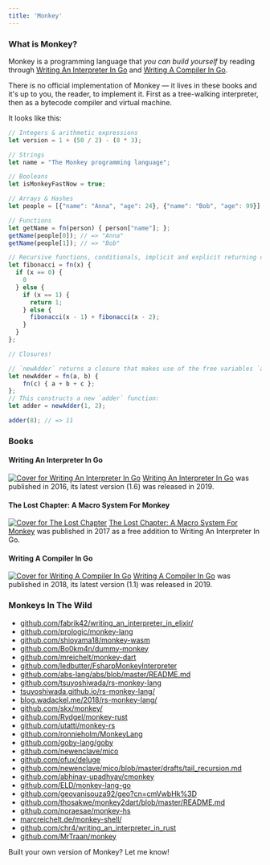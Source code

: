 ```yaml
---
title: 'Monkey'
---
```


### What is Monkey?

Monkey is a programming language that *you can build yourself* by reading
through <a href="https://interpreterbook.com">Writing An Interpreter In Go</a>
and <a href="https://compilerbook.com">Writing A Compiler In Go</a>.

There is no official implementation of Monkey — it lives in these books and it's
up to you, the reader, to implement it. First as a tree-walking interpreter,
then as a bytecode compiler and virtual machine.

It looks like this:

```javascript
// Integers & arithmetic expressions
let version = 1 + (50 / 2) - (8 * 3);

// Strings
let name = "The Monkey programming language";

// Booleans
let isMonkeyFastNow = true;

// Arrays & Hashes
let people = [{"name": "Anna", "age": 24}, {"name": "Bob", "age": 99}];

// Functions
let getName = fn(person) { person["name"]; };
getName(people[0]); // => "Anna"
getName(people[1]); // => "Bob"

// Recursive functions, conditionals, implicit and explicit returning of values
let fibonacci = fn(x) {
  if (x == 0) {
    0
  } else {
    if (x == 1) {
      return 1;
    } else {
      fibonacci(x - 1) + fibonacci(x - 2);
    }
  }
};

// Closures!

// `newAdder` returns a closure that makes use of the free variables `a` and `b`:
let newAdder = fn(a, b) {
    fn(c) { a + b + c };
};
// This constructs a new `adder` function:
let adder = newAdder(1, 2);

adder(8); // => 11
```


### Books

<div class="book-section clearfix">
  <h4>Writing An Interpreter In Go</h4>
  <a href="https://interpreterbook.com"><img src="/images/waiig_cover.png" class="cover float-left mb-2 mr-2" alt="Cover for Writing An Interpreter In Go"></a>
  <a href="https://interpreterbook.com">Writing An Interpreter In Go</a> was published in 2016, its latest version (1.6) was released in 2019.
</div>

<div class="book-section clearfix">
  <h4>The Lost Chapter: A Macro System For Monkey</h4>
  <a href="https://interpreterbook.com/lost"><img src="/images/lost_chapter_cover.png" class="cover mb-2 mr-2 float-left" alt="Cover for The Lost Chapter"></a>
  <a href="https://interpreterbook.com/lost">The Lost Chapter: A Macro System For Monkey</a> was published in 2017 as a free addition to Writing An Interpreter In Go.
</div>

<div class="book-section clearfix">
  <h4>Writing A Compiler In Go</h4>
  <a href="https://compilerbook.com"><img src="/images/wacig_cover.png" class="cover mb-2 mr-2 float-left" alt="Cover for Writing A Compiler In Go"></a>
  <a href="https://compilerbook.com">Writing A Compiler In Go</a> was published in 2018, its latest version (1.1) was released in 2019.
</div>

### Monkeys In The Wild

* [github.com/fabrik42/writing_an_interpreter_in_elixir/](https://github.com/fabrik42/writing_an_interpreter_in_elixir/)
* [github.com/prologic/monkey-lang](https://github.com/prologic/monkey-lang)
* [github.com/shioyama18/monkey-wasm](https://github.com/shioyama18/monkey-wasm)
* [github.com/Bo0km4n/dummy-monkey](https://github.com/Bo0km4n/dummy-monkey)
* [github.com/mreichelt/monkey-dart](https://github.com/mreichelt/monkey-dart)
* [github.com/ledbutter/FsharpMonkeyInterpreter](https://github.com/ledbutter/FsharpMonkeyInterpreter)
* [github.com/abs-lang/abs/blob/master/README.md](https://github.com/abs-lang/abs/blob/master/README.md)
* [github.com/tsuyoshiwada/rs-monkey-lang](https://github.com/tsuyoshiwada/rs-monkey-lang)
* [tsuyoshiwada.github.io/rs-monkey-lang/](https://tsuyoshiwada.github.io/rs-monkey-lang/)
* [blog.wadackel.me/2018/rs-monkey-lang/](https://blog.wadackel.me/2018/rs-monkey-lang/)
* [github.com/skx/monkey/](https://github.com/skx/monkey/)
* [github.com/Rydgel/monkey-rust](https://github.com/Rydgel/monkey-rust)
* [github.com/utatti/monkey-rs](https://github.com/utatti/monkey-rs)
* [github.com/ronnieholm/MonkeyLang](https://github.com/ronnieholm/MonkeyLang)
* [github.com/goby-lang/goby](https://github.com/goby-lang/goby)
* [github.com/newenclave/mico](https://github.com/newenclave/mico)
* [github.com/ofux/deluge](https://github.com/ofux/deluge)
* [github.com/newenclave/mico/blob/master/drafts/tail_recursion.md](https://github.com/newenclave/mico/blob/master/drafts/tail_recursion.md)
* [github.com/abhinav-upadhyay/cmonkey](https://github.com/abhinav-upadhyay/cmonkey)
* [github.com/ELD/monkey-lang-go](https://github.com/ELD/monkey-lang-go)
* [github.com/geovanisouza92/geo?cn=cmVwbHk%3D](https://github.com/geovanisouza92/geo?cn=cmVwbHk%3D)
* [github.com/thosakwe/monkey2dart/blob/master/README.md](https://github.com/thosakwe/monkey2dart/blob/master/README.md)
* [github.com/noraesae/monkey-hs](https://github.com/noraesae/monkey-hs)
* [marcreichelt.de/monkey-shell/](https://marcreichelt.de/monkey-shell/)
* [github.com/chr4/writing_an_interpreter_in_rust](https://github.com/chr4/writing_an_interpreter_in_rust)
* [github.com/MrTraan/monkey](https://github.com/MrTraan/monkey)

Built your own version of Monkey? Let me know!

